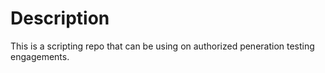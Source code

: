 # Description

This is a scripting repo that can be using on authorized peneration testing engagements. 
